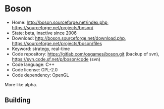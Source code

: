 # Boson

- Home: http://boson.sourceforge.net/index.php, https://sourceforge.net/projects/boson/
- State: beta, inactive since 2006
- Download: http://boson.sourceforge.net/download.php, https://sourceforge.net/projects/boson/files
- Keyword: strategy, real-time
- Code repository: https://gitlab.com/osgames/boson.git (backup of svn), https://svn.code.sf.net/p/boson/code (svn)
- Code language: C++
- Code license: GPL-2.0
- Code dependency: OpenGL

More like alpha.

## Building
